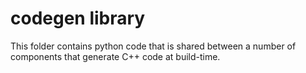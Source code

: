 # codegen library

This folder contains python code that is shared between a number of components
that generate C++ code at build-time.
